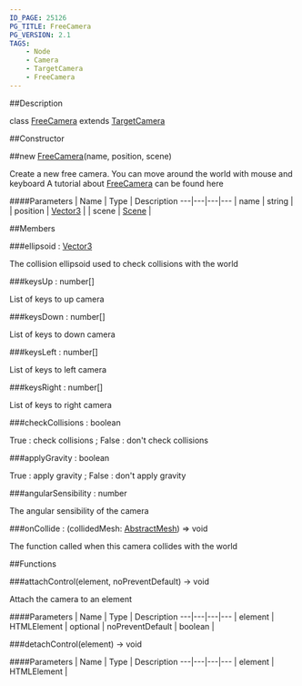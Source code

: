 ```yaml
---
ID_PAGE: 25126
PG_TITLE: FreeCamera
PG_VERSION: 2.1
TAGS:
    - Node
    - Camera
    - TargetCamera
    - FreeCamera
---
```

##Description

class [FreeCamera](/classes/2.2-alpha/FreeCamera) extends [TargetCamera](/classes/2.2-alpha/TargetCamera)



##Constructor

##new [FreeCamera](/classes/2.2-alpha/FreeCamera)(name, position, scene)

Create a new free camera.
You can move around the world with mouse and keyboard
A tutorial about [FreeCamera](/classes/2.2-alpha/FreeCamera) can be found here

####Parameters
 | Name | Type | Description
---|---|---|---
 | name | string | 
 | position | [Vector3](/classes/2.2-alpha/Vector3) | 
 | scene | [Scene](/classes/2.2-alpha/Scene) | 

##Members

###ellipsoid : [Vector3](/classes/2.2-alpha/Vector3)

The collision ellipsoid used to check collisions with the world

###keysUp : number[]

List of keys to up camera

###keysDown : number[]

List of keys to down camera

###keysLeft : number[]

List of keys to left camera

###keysRight : number[]

List of keys to right camera

###checkCollisions : boolean

True : check collisions ; False : don't check collisions

###applyGravity : boolean

True : apply gravity ; False : don't apply gravity

###angularSensibility : number

The angular sensibility of the camera

###onCollide : (collidedMesh: [AbstractMesh](/classes/2.2-alpha/AbstractMesh)) =&gt; void

The function called when this camera collides with the world

##Functions

###attachControl(element, noPreventDefault) &rarr; void

Attach the camera to an element

####Parameters
 | Name | Type | Description
---|---|---|---
 | element | HTMLElement | 
optional | noPreventDefault | boolean | 

###detachControl(element) &rarr; void



####Parameters
 | Name | Type | Description
---|---|---|---
 | element | HTMLElement | 

